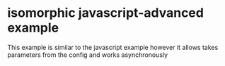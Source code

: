 # isomorphic javascript-advanced example

This example is similar to the javascript example however it allows takes
parameters from the config and works asynchronously
